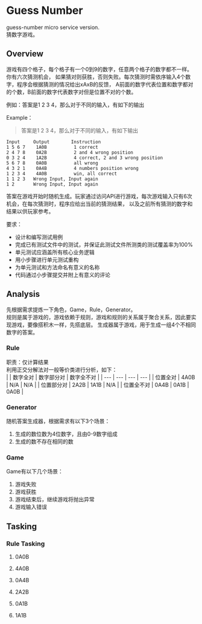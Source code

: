# Guess Number
guess-number micro service version.  
猜数字游戏。

## Overview
游戏有四个格子，每个格子有一个0到9的数字，任意两个格子的数字都不一样。你有六次猜测机会，
如果猜对则获胜，否则失败。每次猜测时需依序输入4个数字，程序会根据猜测的情况给出xAxB的反馈，
A前面的数字代表位置和数字都对的个数，B前面的数字代表数字对但是位置不对的个数。  

例如：答案是1 2 3 4，那么对于不同的输入，有如下的输出

Example：  
> 答案是1 2 3 4，那么对于不同的输入，有如下输出  

```text
Input     Output        Instruction
1 5 6 7    1A0B          1 correct
2 4 7 8    0A2B          2 and 4 wrong position
0 3 2 4    1A2B          4 correct, 2 and 3 wrong position
5 6 7 8    0A0B          all wrong
4 3 2 1    0A4B          4 numbers position wrong
1 2 3 4    4A0B          win, all correct
1 1 2 3   Wrong Input, Input again
1 2       Wrong Input, Input again
```
答案在游戏开始时随机生成。玩家通过访问API进行游戏，每次游戏输入只有6次机会，在每次猜测时，程序应给出当前的猜测结果，
以及之前所有猜测的数字和结果以供玩家参考。

要求：
* 设计和编写测试用例
* 完成已有测试文件中的测试，并保证此测试文件所测类的测试覆盖率为100%
* 单元测试应涵盖所有核心业务逻辑
* 用小步骤进行单元测试重构
* 为单元测试和方法命名有意义的名称
* 代码通过小步骤提交并附上有意义的评论

## Analysis
先根据需求提炼一下角色，Game，Rule，Generator。  
规则是属于游戏的，游戏依赖于规则，游戏和规则的关系属于聚合关系，因此要实现游戏，要像搭积木一样，先搭底层。
生成器属于游戏，用于生成一组4个不相同数字的答案。

### Rule
职责：仅计算结果  
利用正交分解法对一般等价类进行分析，如下：  
|  | 数字全对 | 数字部分对 | 数字全不对 |
| --- | --- | --- | --- |
| 位置全对   | 4A0B | N/A | N/A |
| 位置部分对 | 2A2B | 1A1B | N/A |
| 位置全不对 | 0A4B | 0A1B | 0A0B |

### Generator
随机答案生成器，根据需求有以下3个场景：  
1. 生成的数位数为4位数字，且由0-9数字组成
2. 生成的数不存在相同的数

### Game
Game有以下几个场景：
1. 游戏失败
2. 游戏获胜
3. 游戏结束后，继续游戏将抛出异常
4. 游戏输入错误


## Tasking

### Rule Tasking
1. 0A0B  

2. 4A0B  

3. 0A4B

4. 2A2B

5. 0A1B

6. 1A1B
